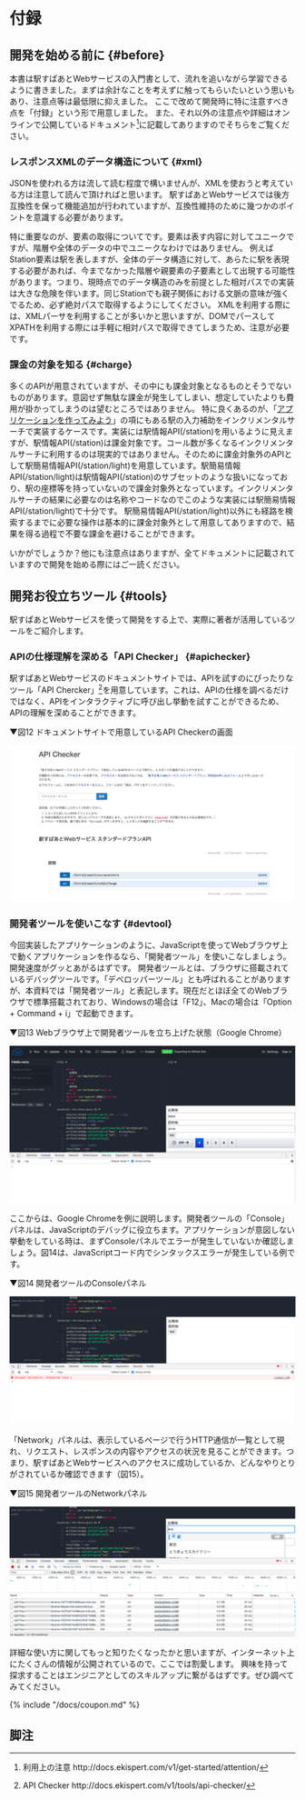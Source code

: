 # 付録

## 開発を始める前に {#before}
本書は駅すぱあとWebサービスの入門書として、流れを追いながら学習できるように書きました。まずは余計なことを考えずに触ってもらいたいという思いもあり、注意点等は最低限に抑えました。
ここで改めて開発時に特に注意すべき点を「付録」という形で用意しました。
また、それ以外の注意点や詳細はオンラインで公開しているドキュメント[^1]に記載してありますのでそちらをご覧ください。

### レスポンスXMLのデータ構造について {#xml}

JSONを使われる方は流して読む程度で構いませんが、XMLを使おうと考えている方は注意して読んで頂ければと思います。
駅すぱあとWebサービスでは後方互換性を保って機能追加が行われていますが、互換性維持のために幾つかのポイントを意識する必要があります。

特に重要なのが、要素の取得についてです。要素は表す内容に対してユニークですが、階層や全体のデータの中でユニークなわけではありません。
例えばStation要素は駅を表しますが、全体のデータ構造に対して、あらたに駅を表現する必要があれば、今までなかった階層や親要素の子要素として出現する可能性があります。つまり、現時点でのデータ構造のみを前提とした相対パスでの実装は大きな危険を伴います。同じStationでも親子関係における文脈の意味が強くでるため、必ず絶対パスで取得するようにしてください。
XMLを利用する際には、XMLパーサを利用することが多いかと思いますが、DOMでパースしてXPATHを利用する際には手軽に相対パスで取得できてしまうため、注意が必要です。

### 課金の対象を知る {#charge}

多くのAPIが用意されていますが、その中にも課金対象となるものとそうでないものがあります。意図せず無駄な課金が発生してしまい、想定していたよりも費用が掛かってしまうのは望むところではありません。
特に良くあるのが、「[アプリケーションを作ってみよう](/docs/app.md)」の項にもある駅の入力補助をインクリメンタルサーチで実装するケースです。実装には駅情報API(/station)を用いるように見えますが、駅情報API(/station)は課金対象です。コール数が多くなるインクリメンタルサーチに利用するのは現実的ではありません。そのために課金対象外のAPIとして駅簡易情報API(/station/light)を用意しています。駅簡易情報API(/station/light)は駅情報API(/station)のサブセットのような扱いになっており、駅の座標等を持っていないので課金対象外となっています。インクリメンタルサーチの結果に必要なのは名称やコードなのでこのような実装には駅簡易情報API(/station/light)で十分です。
駅簡易情報API(/station/light)以外にも経路を検索するまでに必要な操作は基本的に課金対象外として用意してありますので、結果を得る過程で不要な課金を避けることができます。

いかがでしょうか？他にも注意点はありますが、全てドキュメントに記載されていますので開発を始める際にはご一読ください。

## 開発お役立ちツール {#tools}

駅すぱあとWebサービスを使って開発をする上で、実際に著者が活用しているツールをご紹介します。

### APIの仕様理解を深める「API Checker」 {#apichecker}

駅すぱあとWebサービスのドキュメントサイトでは、APIを試すのにぴったりなツール「API Chercker」[^2]を用意しています。これは、APIの仕様を調べるだけではなく、APIをインタラクティブに呼び出し挙動を試すことができるため、APIの理解を深めることができます。

▼図12 ドキュメントサイトで用意しているAPI Checkerの画面

![img](/img/12.png)

### 開発者ツールを使いこなす {#devtool}

今回実装したアプリケーションのように、JavaScriptを使ってWebブラウザ上で動くアプリケーションを作るなら、「開発者ツール」を使いこなしましょう。開発速度がグッとあがるはずです。
開発者ツールとは、ブラウザに搭載されているデバッグツールです。「デベロッパーツール」とも呼ばれることがありますが、本資料では「開発者ツール」と表記します。現在だとほぼ全てのWebブラウザで標準搭載されており、Windowsの場合は「F12」、Macの場合は「Option + Command + i」で起動できます。

▼図13 Webブラウザ上で開発者ツールを立ち上げた状態（Google Chrome）

![img](/img/13.png)

ここからは、Google Chromeを例に説明します。開発者ツールの「Console」パネルは、JavaScriptのデバッグに役立ちます。アプリケーションが意図しない挙動をしている時は、まずConsoleパネルでエラーが発生していないか確認しましょう。図14は、JavaScriptコード内でシンタックスエラーが発生している例です。

▼図14 開発者ツールのConsoleパネル

![img](/img/14.png)

「Network」パネルは、表示しているページで行うHTTP通信が一覧として現れ、リクエスト、レスポンスの内容やアクセスの状況を見ることができます。つまり、駅すぱあとWebサービスへのアクセスに成功しているか、どんなやりとりがされているか確認できます（図15）。

▼図15 開発者ツールのNetworkパネル

![img](/img/15.png)

詳細な使い方に関してもっと知りたくなったかと思いますが、インターネット上にたくさんの情報が公開されているので、ここでは割愛します。
興味を持って探求することはエンジニアとしてのスキルアップに繋がるはずです。ぜひ調べてみてください。

{% include "/docs/coupon.md" %}

## 脚注
[^1]: 利用上の注意 http&#58;//docs.ekispert.com/v1/get-started/attention/
[^2]: API Checker http&#58;//docs.ekispert.com/v1/tools/api-checker/
